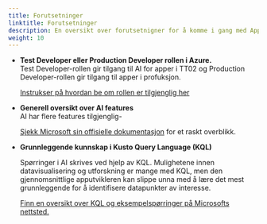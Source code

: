 ```yaml
---
title: Forutsetninger
linktitle: Forutsetninger
description: En oversikt over forutsetnigner for å komme i gang med Application Insights med Altinn Apps.
weight: 10
---
```


- **Test Developer eller Production Developer rollen i Azure.**    
    Test Developer-rollen gir tilgang til AI for apper i TT02 og Production Developer-rollen gir tilgang 
    til apper i profuksjon.

    [Instrukser på hvordan be om rollen er tilgjenglig her](http://localhost:1313/app/getting-started/access-management/apps/#tilgang-til-logger-og-hemmeligheter)

- **Generell oversikt over AI features**    
    AI har flere features tilgjenglig-

    [Sjekk Microsoft sin offisielle dokumentasjon](https://learn.microsoft.com/en-us/azure/azure-monitor/app/app-insights-overview?tabs=net)
    for et raskt overblikk.
  
- **Grunnleggende kunnskap i Kusto Query Language (KQL)**    

    Spørringer i AI skrives ved hjelp av KQL. Mulighetene innen datavisualisering og utforskning er mange med KQL,
    men den gjennomsnittlige apputvikleren kan slippe unna med å lære det mest grunnleggende for å identifisere datapunkter av interesse.

    [Finn en oversikt over KQL og eksempelspørringer på Microsofts nettsted.](https://learn.microsoft.com/en-us/azure/data-explorer/kusto/query/)